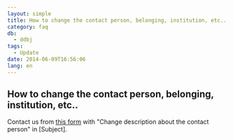 ```yaml
---
layout: simple
title: How to change the contact person, belonging, institution, etc..
category: faq
db:
  - ddbj
tags: 
  - Update
date: 2014-06-09T16:56:06
lang: en
---
```


## How to change the contact person, belonging, institution, etc..

<p>Contact us from <a href="/ddbj/update-form-e.html">this form</a> with "Change description about the contact person" in [Subject]. </p>
